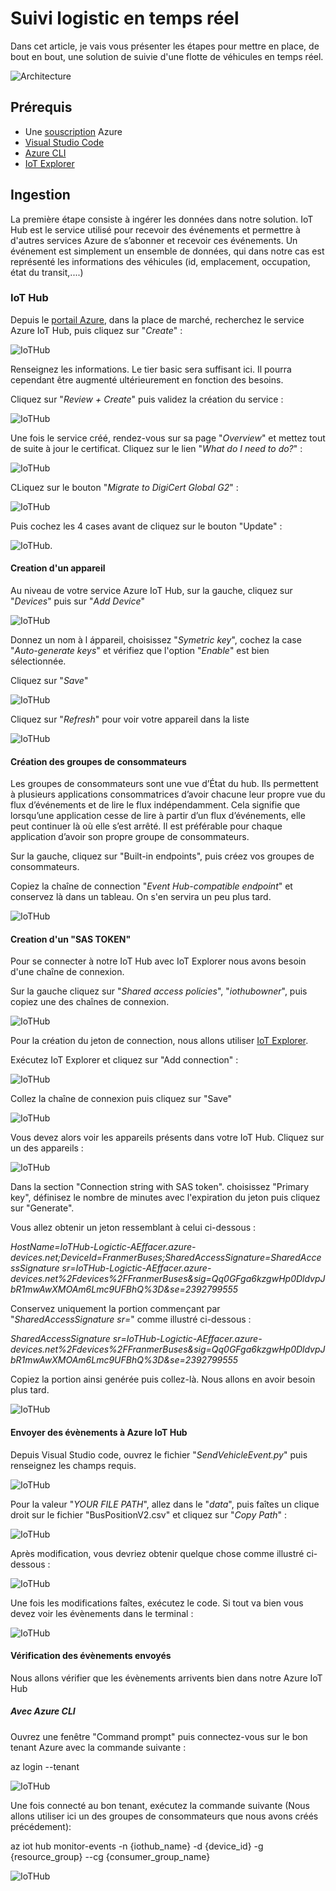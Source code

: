 # Suivi logistic en temps réel

Dans cet article, je vais vous présenter les étapes pour mettre en place, de bout en bout, une solution de suivie d'une flotte de véhicules en temps réel. 

![Architecture](pictures/000.png)

## Prérequis

- Une [souscription](https://azure.microsoft.com/en-ca/free/) Azure
- [Visual Studio Code](https://code.visualstudio.com/download)
- [Azure CLI](https://docs.microsoft.com/en-us/cli/azure/install-azure-cli)
- [IoT Explorer](https://github.com/Azure/azure-iot-explorer/releases)




## Ingestion

La première étape consiste à ingérer les données dans notre solution. IoT Hub est le service utilisé pour recevoir des événements et permettre à d'autres services Azure de s’abonner et recevoir ces événements. Un événement est simplement un ensemble de données, qui dans notre cas est représenté les informations des véhicules (id, emplacement, occupation, état du transit,....)

### IoT Hub

Depuis le [portail Azure](https://portal.azure.com), dans la place de marché, recherchez le service Azure IoT Hub, puis cliquez sur "*Create*" :

![IoTHub](pictures/001.png)

Renseignez les informations. Le tier basic sera suffisant ici. Il pourra cependant être augmenté ultérieurement en fonction des besoins.

Cliquez sur "*Review + Create*" puis validez la création du service :

![IoTHub](pictures/002.png)

Une fois le service créé, rendez-vous sur sa page "*Overview*" et mettez tout de suite à jour le certificat. Cliquez sur le lien "*What do I need to do?*" :

![IoTHub](pictures/003.png)

CLiquez sur le bouton "*Migrate to DigiCert Global G2*" :

![IoTHub](pictures/004.png)

Puis cochez les 4 cases avant de cliquez sur le bouton "Update" :

![IoTHub](pictures/005.png).

#### Creation d'un appareil

Au niveau de votre service Azure IoT Hub, sur la gauche, cliquez sur "*Devices*" puis sur "*Add Device*"

![IoTHub](pictures/006.png)

Donnez un nom à l áppareil, choisissez "*Symetric key*", cochez la case "*Auto-generate keys*" et vérifiez que l'option "*Enable*" est bien sélectionnée.

Cliquez sur "*Save*"

![IoTHub](pictures/007.png)

Cliquez sur "*Refresh*" pour voir votre appareil dans la liste


![IoTHub](pictures/008.png)

#### Création des groupes de consommateurs

Les groupes de consommateurs sont une vue d’État du hub. Ils permettent à plusieurs applications consommatrices d’avoir chacune leur propre vue du flux d’événements et de lire le flux indépendamment. Cela signifie que lorsqu’une application cesse de lire à partir d’un flux d’événements, elle peut continuer là où elle s’est arrêté. Il est préférable pour chaque application d’avoir son propre groupe de consommateurs.

Sur la gauche, cliquez sur "Built-in endpoints", puis créez vos groupes de consommateurs.

Copiez la chaîne de connection "*Event Hub-compatible endpoint*" et conservez là dans un tableau. On s'en servira un peu plus tard.

![IoTHub](pictures/009.png)



#### Creation d'un "SAS TOKEN"



Pour se connecter à notre IoT Hub avec IoT Explorer nous avons besoin d'une chaîne de connexion.

Sur la gauche cliquez sur "*Shared access policies*", "*iothubowner*", puis copiez une des chaînes de connexion.


![IoTHub](pictures/010.png)


Pour la création du jeton de connection, nous allons utiliser [IoT Explorer](https://github.com/Azure/azure-iot-explorer/releases).

Exécutez IoT Explorer et cliquez sur "Add connection" :

![IoTHub](pictures/011.png)

Collez la chaîne de connexion puis cliquez sur "Save"

![IoTHub](pictures/012.png)

Vous devez alors voir les appareils présents dans votre IoT Hub. Cliquez sur un des appareils :

![IoTHub](pictures/013.png)

Dans la section "Connection string with SAS token". choisissez "Primary key", définisez le nombre de minutes avec l'expiration du jeton puis cliquez sur "Generate".

Vous allez obtenir un jeton ressemblant à celui ci-dessous :

*HostName=IoTHub-Logictic-AEffacer.azure-devices.net;DeviceId=FranmerBuses;SharedAccessSignature=SharedAccessSignature sr=IoTHub-Logictic-AEffacer.azure-devices.net%2Fdevices%2FFranmerBuses&sig=Qq0GFga6kzgwHp0DldvpJbR1mwAwXMOAm6Lmc9UFBhQ%3D&se=2392799555*


Conservez uniquement la portion commençant par "*SharedAccessSignature sr=*" comme illustré ci-dessous :

*SharedAccessSignature sr=IoTHub-Logictic-AEffacer.azure-devices.net%2Fdevices%2FFranmerBuses&sig=Qq0GFga6kzgwHp0DldvpJbR1mwAwXMOAm6Lmc9UFBhQ%3D&se=2392799555*



Copiez la portion ainsi genérée puis collez-là. Nous allons en avoir besoin plus tard.

![IoTHub](pictures/014.png)

#### Envoyer des évènements à Azure IoT Hub

Depuis Visual Studio code, ouvrez le fichier "*SendVehicleEvent.py*" puis renseignez les champs requis.

![IoTHub](pictures/015.png)

Pour la valeur "*YOUR FILE PATH*", allez dans le "*data*", puis faîtes un clique droit sur le fichier "BusPositionV2.csv" et cliquez sur "*Copy Path*" :

![IoTHub](pictures/016.png)

Après modification, vous devriez obtenir quelque chose comme illustré ci-dessous :

![IoTHub](pictures/017.png)

Une fois les modifications faîtes, exécutez le code. Si tout va bien vous devez voir les évènements dans le terminal :


![IoTHub](pictures/018.png)


#### Vérification des évènements envoyés

Nous allons vérifier que les évènements arrivents bien dans notre Azure IoT Hub

##### Avec Azure CLI

Ouvrez une fenêtre "Command prompt" puis connectez-vous sur le bon tenant Azure avec la commande suivante :

az login --tenant <Your Tenant ID>

![IoTHub](pictures/019.png)

Une fois connecté au bon tenant, exécutez la commande suivante (Nous allons utiliser ici un des groupes de consommateurs que nous avons créés précédement):

az iot hub monitor-events -n {iothub_name} -d {device_id} -g {resource_group} --cg {consumer_group_name}

![IoTHub](pictures/020.png)

